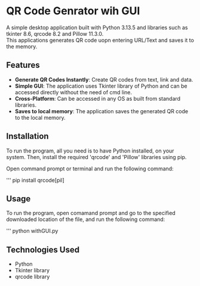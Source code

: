 # QR Code Genrator wih GUI
A simple desktop application built with Python 3.13.5 and libraries such as tkinter 8.6, qrcode 8.2 and Pillow 11.3.0.<br>
This applications generates QR code uopn entering URL/Text and saves it to the memory.<br>
## Features
*   **Generate QR Codes Instantly**:
Create QR codes from text, link and data.
*   **Simple GUI**:
The application uses Tkinter library of Python and can be accessed directly without the need of cmd line.
*   **Cross-Platform**:
Can be accessed in any OS as built from standard libraries.
*   **Saves to local memory**:
The application saves the generated QR code to the local memory.

## Installation
To run the program, all you need is to have Python installed, on your system. Then, install the required 'qrcode' and 'Pillow' libraries using pip.

Open command prompt or terminal and run the following command:

'''
pip install qrcode[pil]

## Usage
To run the program, open comamand prompt and go to the specified downloaded location of the file, and run the following command:

'''
python withGUI.py
## Technologies Used
*   Python
*   Tkinter library
*   qrcode library